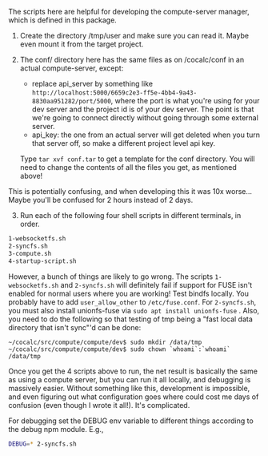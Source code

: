 The scripts here are helpful for developing the compute\-server manager, which is defined in this package.

1. Create the directory /tmp/user and make sure you can read it. Maybe even mount it from the target project.

2. The conf/ directory here has the same files as on /cocalc/conf in an actual compute\-server, except:
     - replace api_server by something like `http://localhost:5000/6659c2e3-ff5e-4bb4-9a43-8830aa951282/port/5000`, where the port is what you're using for your dev server and the project id is of your dev server. The point is that we're going to connect directly without going through some external server.
     - api_key: the one from an actual server will get deleted when you turn that server off, so make a different project level api key.

   Type `tar xvf conf.tar` to get a template for the conf directory.  You will need to change the contents
   of all the files you get, as mentioned above!

This is potentially confusing, and when developing this it was 10x worse... Maybe you'll be confused for 2 hours instead of 2 days.

3. Run each of the following four shell scripts in different terminals, in order.

```sh
1-websocketfs.sh
2-syncfs.sh
3-compute.sh
4-startup-script.sh
```

However, a bunch of things are likely to go wrong. The scripts `1-websocketfs.sh` and `2-syncfs.sh` will definitely fail if support for FUSE isn't enabled for normal users where you are working! Test bindfs locally. You probably  have to add `user_allow_other` to `/etc/fuse.conf`. For `2-syncfs.sh`, you must also install unionfs-fuse via `sudo apt install unionfs-fuse` . Also, you need to do the following so that testing of tmp being a "fast local data directory that isn't sync"'d can be done:

```
~/cocalc/src/compute/compute/dev$ sudo mkdir /data/tmp
~/cocalc/src/compute/compute/dev$ sudo chown `whoami`:`whoami` /data/tmp
```

Once you get the 4 scripts above to run, the net result is basically the same as using a compute server, but you can run it all locally, and debugging is massively easier. Without something like this, development is impossible, and even figuring out what configuration goes where could cost me days of confusion (even though I wrote it all!). It's complicated.

For debugging set the DEBUG env variable to different things according to the debug npm module. E.g.,

```sh
DEBUG=* 2-syncfs.sh
```
